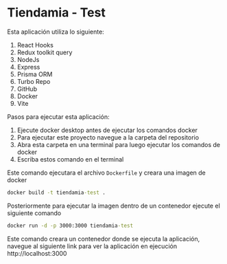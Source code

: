 # Tiendamia - Test

Esta aplicación utiliza lo siguiente:

1. React Hooks
2. Redux toolkit query
3. NodeJs
4. Express
5. Prisma ORM
6. Turbo Repo
7. GitHub
8. Docker
9. Vite

Pasos para ejecutar esta aplicación:

1. Ejecute docker desktop antes de ejecutar los comandos docker
2. Para ejecutar este proyecto navegue a la carpeta del repositorio
3. Abra esta carpeta en una terminal para luego ejecutar los comandos de docker
4. Escriba estos comando en el terminal

Este comando ejecutara el archivo `Dockerfile` y creara una imagen de docker
```cmd
docker build -t tiendamia-test . 
```

Posteriormente para ejecutar la imagen dentro de un contenedor ejecute el siguiente comando
```cmd
docker run -d -p 3000:3000 tiendamia-test
```

Este comando creara un contenedor donde se ejecuta la aplicación, navegue al siguiente link para ver la aplicación en ejecución http://localhost:3000